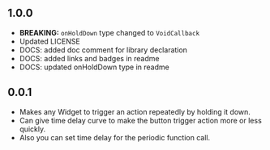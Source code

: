 ## 1.0.0

- **BREAKING:** `onHoldDown` type changed to `VoidCallback`
- Updated LICENSE
- DOCS: added doc comment for library declaration
- DOCS: added links and badges in readme
- DOCS: updated onHoldDown type in readme

## 0.0.1

- Makes any Widget to trigger an action repeatedly by holding it down.
- Can give time delay curve to make the button trigger action more or less quickly.
- Also you can set time delay for the periodic function call.
